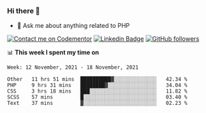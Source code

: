 ### Hi there 👋

<!--
**mustafaculban/mustafaculban** is a ✨ _special_ ✨ repository because its `README.md` (this file) appears on your GitHub profile.

Here are some ideas to get you started:

- 🌱 I’m currently learning ...
- 👯 I’m looking to collaborate on ...
- 🤔 I’m looking for help with ...
- 📫 How to reach me: ...
- 😄 Pronouns: ...
- ⚡ Fun fact: ...

-->
- 💬 Ask me about anything related to PHP

[![Contact me on Codementor](https://www.codementor.io/m-badges/karamusluk/book-session.svg)](https://www.codementor.io/@karamusluk?refer=badge)
[![Linkedin Badge](https://img.shields.io/badge/-Mustafa%20Culban-blue?style=social&logo=Linkedin&logoColor=blue&link=https://www.linkedin.com/in/mustafaculban/)](https://www.linkedin.com/in/mustafaculban/) 
[![GitHub followers](https://img.shields.io/github/followers/karamusluk?label=Follow&style=social)](https://github.com/karamusluk/?tab=follow)


📊 **This week I spent my time on**
<!--START_SECTION:waka-->
```text
Week: 12 November, 2021 - 18 November, 2021

Other   11 hrs 51 mins  ██████████▓░░░░░░░░░░░░░░   42.34 % 
PHP     9 hrs 31 mins   ████████▓░░░░░░░░░░░░░░░░   34.04 % 
CSS     3 hrs 18 mins   ███░░░░░░░░░░░░░░░░░░░░░░   11.82 % 
SCSS    57 mins         █░░░░░░░░░░░░░░░░░░░░░░░░   03.40 % 
Text    37 mins         ▓░░░░░░░░░░░░░░░░░░░░░░░░   02.23 % 
```
<!--END_SECTION:waka-->

